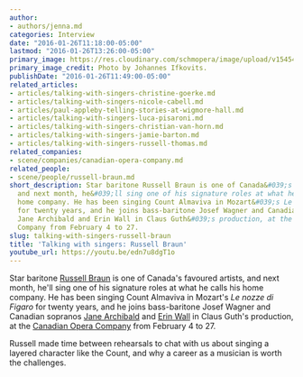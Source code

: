 ```yaml
---
author:
- authors/jenna.md
categories: Interview
date: "2016-01-26T11:18:00-05:00"
lastmod: "2016-01-26T13:26:00-05:00"
primary_image: https://res.cloudinary.com/schmopera/image/upload/v1545409169/media/webhook-uploads/1453825506954/2016-01-25---Russell-Braun.jpg.jpg
primary_image_credit: Photo by Johannes Ifkovits.
publishDate: "2016-01-26T11:49:00-05:00"
related_articles:
- articles/talking-with-singers-christine-goerke.md
- articles/talking-with-singers-nicole-cabell.md
- articles/paul-appleby-telling-stories-at-wigmore-hall.md
- articles/talking-with-singers-luca-pisaroni.md
- articles/talking-with-singers-christian-van-horn.md
- articles/talking-with-singers-jamie-barton.md
- articles/talking-with-singers-russell-thomas.md
related_companies:
- scene/companies/canadian-opera-company.md
related_people:
- scene/people/russell-braun.md
short_description: Star baritone Russell Braun is one of Canada&#039;s favoured artists,
  and next month, he&#039;ll sing one of his signature roles at what he calls his
  home company. He has been singing Count Almaviva in Mozart&#039;s Le nozze di Figaro
  for twenty years, and he joins bass-baritone Josef Wagner and Canadian sopranos
  Jane Archibald and Erin Wall in Claus Guth&#039;s production, at the Canadian Opera
  Company from February 4 to 27.
slug: talking-with-singers-russell-braun
title: 'Talking with singers: Russell Braun'
youtube_url: https://youtu.be/edn7u8dgT1o
---
```


Star baritone [Russell Braun](/scene/people/russell-braun/) is one of Canada's favoured artists, and next month, he'll sing one of his signature roles at what he calls his home company. He has been singing Count Almaviva in Mozart's *Le nozze di Figaro* for twenty years, and he joins bass-baritone Josef Wagner and Canadian sopranos [Jane Archibald](/scene/people/jane-archibald/) and [Erin Wall](/scene/people/erin-wall/) in Claus Guth's production, at the [Canadian Opera Company](/scene/comapnies/canadian-opera-company/) from February 4 to 27.

Russell made time between rehearsals to chat with us about singing a layered character like the Count, and why a career as a musician is worth the challenges.
